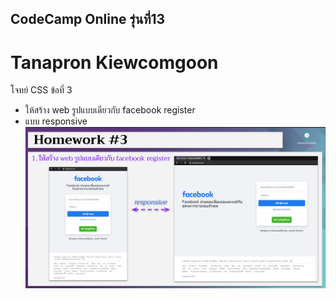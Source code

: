 ## CodeCamp Online รุ่นที่13

# Tanapron Kiewcomgoon

โจทย์ CSS ข้อที่ 3
- ให้สร้าง web รูปแบบเดียวกับ facebook register
- แบบ responsive
![pic](./Homework_css3.jpg)